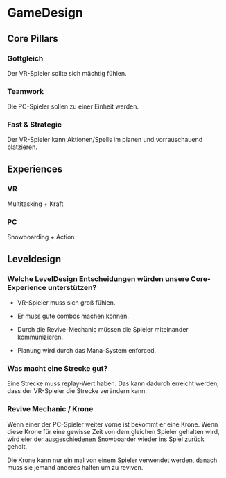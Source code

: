 # GameDesign

## Core Pillars

### Gottgleich

Der VR-Spieler sollte sich mächtig fühlen.

### Teamwork

Die PC-Spieler sollen zu einer Einheit werden.

### Fast & Strategic

Der VR-Spieler kann Aktionen/Spells im planen und vorrauschauend platzieren.

## Experiences

### VR

Multitasking + Kraft

### PC

Snowboarding + Action

## Leveldesign

### Welche LevelDesign Entscheidungen würden unsere Core-Experience unterstützen?

- VR-Spieler muss sich groß fühlen. 

- Er muss gute combos machen können.

- Durch die Revive-Mechanic müssen die Spieler miteinander kommunizieren.

- Planung wird durch das Mana-System enforced.

### Was macht eine Strecke gut?

Eine Strecke muss replay-Wert haben. Das kann dadurch erreicht werden, dass der VR-Spieler die Strecke verändern kann.

### Revive Mechanic / Krone

Wenn einer der PC-Spieler weiter vorne ist bekommt er eine Krone. Wenn diese Krone für eine gewisse Zeit von dem gleichen Spieler gehalten wird, wird eier der ausgeschiedenen Snowboarder wieder ins Spiel zurück geholt.

Die Krone kann nur ein mal von einem Spieler verwendet werden, danach muss sie jemand anderes halten um zu reviven.
